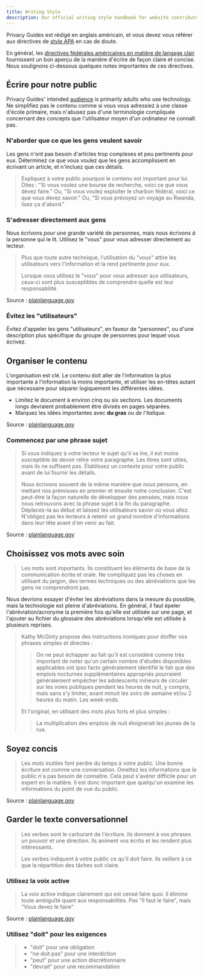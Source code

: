 ```yaml
---
title: Writing Style
description: Our official writing style handbook for website contributors.
---
```


Privacy Guides est rédigé en anglais américain, et vous devez vous référer aux directives de [style APA](https://apastyle.apa.org/style-grammar-guidelines/grammar) en cas de doute.

En général, les [directives fédérales américaines en matière de langage clair](https://plainlanguage.gov/guidelines) fournissent un bon aperçu de la manière d'écrire de façon claire et concise. Nous soulignons ci-dessous quelques notes importantes de ces directives.

## Écrire pour notre public

Privacy Guides' intended [audience](https://plainlanguage.gov/guidelines/audience) is primarily adults who use technology. Ne simplifiez pas le contenu comme si vous vous adressiez à une classe d'école primaire, mais n'abusez pas d'une terminologie compliquée concernant des concepts que l'utilisateur moyen d'un ordinateur ne connaît pas.

### N'aborder que ce que les gens veulent savoir

Les gens n'ont pas besoin d'articles trop complexes et peu pertinents pour eux. Déterminez ce que vous voulez que les gens accomplissent en écrivant un article, et n'incluez que ces détails.

> Expliquez à votre public pourquoi le contenu est important pour lui. Dites : "Si vous voulez une bourse de recherche, voici ce que vous devez faire." Ou, "Si vous voulez exploiter le charbon fédéral, voici ce que vous devez savoir." Ou, "Si vous prévoyez un voyage au Rwanda, lisez ça d'abord."

### S'adresser directement aux gens

Nous écrivons *pour* une grande variété de personnes, mais nous écrivons *à* la personne qui le lit. Utilisez le "vous" pour vous adresser directement au lecteur.

> Plus que toute autre technique, l'utilisation du "vous" attire les utilisateurs vers l'information et la rend pertinente pour eux.
> 
> Lorsque vous utilisez le "vous" pour vous adresser aux utilisateurs, ceux-ci sont plus susceptibles de comprendre quelle est leur responsabilité.

Source : [plainlanguage.gov](https://plainlanguage.gov/guidelines/audience/address-the-user)

### Évitez les "utilisateurs"

Évitez d'appeler les gens "utilisateurs", en faveur de "personnes", ou d'une description plus spécifique du groupe de personnes pour lequel vous écrivez.

## Organiser le contenu

L'organisation est clé. Le contenu doit aller de l'information la plus importante à l'information la moins importante, et utiliser les en-têtes autant que nécessaire pour séparer logiquement les différentes idées.

- Limitez le document à environ cinq ou six sections. Les documents longs devraient probablement être divisés en pages séparées.
- Marquez les idées importantes avec **du gras** ou *de l'italique*.

Source : [plainlanguage.gov](https://plainlanguage.gov/guidelines/design)

### Commencez par une phrase sujet

> Si vous indiquez à votre lecteur le sujet qu'il va lire, il est moins susceptible de devoir relire votre paragraphe. Les titres sont utiles, mais ils ne suffisent pas. Établissez un contexte pour votre public avant de lui fournir les détails.
> 
> Nous écrivons souvent de la même manière que nous pensons, en mettant nos prémisses en premier et ensuite notre conclusion. C'est peut-être la façon naturelle de développer des pensées, mais nous nous retrouvons avec la phrase sujet à la fin du paragraphe. Déplacez-la au début et laissez les utilisateurs savoir où vous allez. N'obligez pas les lecteurs à retenir un grand nombre d'informations dans leur tête avant d'en venir au fait.

Source : [plainlanguage.gov](https://plainlanguage.gov/guidelines/organize/have-a-topic-sentence)

## Choisissez vos mots avec soin

> Les mots sont importants. Ils constituent les éléments de base de la communication écrite et orale. Ne compliquez pas les choses en utilisant du jargon, des termes techniques ou des abréviations que les gens ne comprendront pas.

Nous devrions essayer d'éviter les abréviations dans la mesure du possible, mais la technologie est pleine d'abréviations. En général, il faut épeler l'abréviation/acronyme la première fois qu'elle est utilisée sur une page, et l'ajouter au fichier du glossaire des abréviations lorsqu'elle est utilisée à plusieurs reprises.

> Kathy McGinty propose des instructions ironiques pour étoffer vos phrases simples et directes :
> 
> > On ne peut échapper au fait qu'il est considéré comme très important de noter qu'un certain nombre d'études disponibles applicables ont ipso facto généralement identifié le fait que des emplois nocturnes supplémentaires appropriés pourraient généralement empêcher les adolescents mineurs de circuler sur les voies publiques pendant les heures de nuit, y compris, mais sans s'y limiter, avant minuit les soirs de semaine et/ou 2 heures du matin. Les week-ends.
> 
> Et l'original, en utilisant des mots plus forts et plus simples :
> 
> > La multiplication des emplois de nuit éloignerait les jeunes de la rue.

## Soyez concis

> Les mots inutiles font perdre du temps à votre public. Une bonne écriture est comme une conversation. Omettez les informations que le public n'a pas besoin de connaître. Cela peut s'avérer difficile pour un expert en la matière. Il est donc important que quelqu'un examine les informations du point de vue du public.

Source : [plainlanguage.gov](https://plainlanguage.gov/guidelines/concise)

## Garder le texte conversationnel

> Les verbes sont le carburant de l'écriture. Ils donnent à vos phrases un pouvoir et une direction. Ils animent vos écrits et les rendent plus intéressants.
> 
> Les verbes indiquent à votre public ce qu'il doit faire. Ils veillent à ce que la répartition des tâches soit claire.

### Utilisez la voix active

> La voix active indique clairement qui est censé faire quoi. Il élimine toute ambiguïté quant aux responsabilités. Pas "Il faut le faire", mais "Vous devez le faire"

Source : [plainlanguage.gov](https://plainlanguage.gov/guidelines/conversational/use-active-voice)

### Utilisez "doit" pour les exigences

> - "doit" pour une obligation
> - "ne doit pas" pour une interdiction
> - "peut" pour une action discrétionnaire
> - "devrait" pour une recommandation
